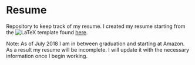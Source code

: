 # Resume

Repository to keep track of my resume. I created my resume starting from the 
<img src="https://latex.codecogs.com/svg.latex?\LaTeX" title="LaTeX"/>
template found [here](https://www.overleaf.com/latex/examples/curriculum-vitae/ztykfkztnqfh).

Note: As of July 2018 I am in between graduation and starting at Amazon. As a result my resume will be incomplete. I will update it with the necessary information once I begin working.
